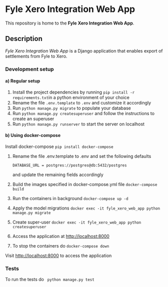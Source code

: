 # Fyle Xero Integration Web App
This repository is home to the **Fyle Xero Integration Web App**.

## Description
*Fyle Xero Integration Web App* is a Django application that enables export of settlements from Fyle to Xero.

### Development setup

#### a) Regular setup

1. Install the project dependencies by running `pip install -r requirements.txt`in a python environment of your choice
2. Rename the file ```.env.template``` to ```.env``` and customize it accordingly
3. Run ```python manage.py migrate``` to populate your database
4. Run ```python manage.py createsuperuser``` and follow the instructions to create an superuser 
5. Run ```python manage.py runserver``` to start the server on localhost

#### b) Using docker-compose

Install docker-compose
```pip install docker-compose```

1. Rename the file .env.template to .env and set the following defaults
    ```
    DATABASE_URL = postgres://postgres@db:5432/postgres
    ```
    and update the remaining fields accordingly

2. Build the images specified in docker-compose.yml file 
    ```docker-compose build```
3. Run the containers in background ```docker-compose up -d```
4. Apply the model migrations ```docker exec -it fyle_xero_web_app python manage.py migrate```
5. Create super-user ```docker exec -it fyle_xero_web_app python createsuperuser```
6. Access the application at [http://localhost:8000](http://localhost:8000)
7. To stop the containers do ```docker-compose down```


Visit [http://localhost:8000](http://localhost:8000) to access the application

### Tests
To run the tests do
``` python manage.py test```